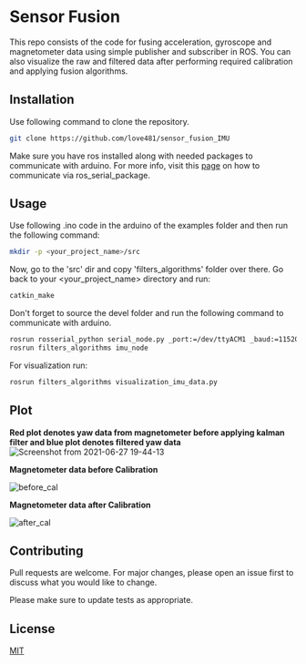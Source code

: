 # Sensor Fusion
This repo consists of the code for fusing acceleration, gyroscope and magnetometer data using simple publisher and subscriber in ROS. You can also visualize the raw and filtered data after performing required calibration and applying fusion algorithms. 


## Installation
Use following command to clone the repository.
```bash
git clone https://github.com/love481/sensor_fusion_IMU
```
Make sure you have ros installed along with needed packages to communicate with arduino. For more info, visit this [page](http://wiki.ros.org/rosserial_python) on how to communicate via ros_serial_package.

## Usage
Use following .ino code in the arduino of the examples folder and  then run the following command:
```bash
mkdir -p <your_project_name>/src
```
Now, go to the 'src' dir and copy 'filters_algorithms' folder over there. Go back to your <your_project_name> directory  and run:
```bash
catkin_make
```
Don't forget to source the devel folder and run the following command to communicate with arduino.
```bash
rosrun rosserial_python serial_node.py _port:=/dev/ttyACM1 _baud:=115200
rosrun filters_algorithms imu_node
```
For visualization run:
```bash
rosrun filters_algorithms visualization_imu_data.py
```
## Plot
**Red plot denotes yaw data from magnetometer before applying kalman filter and blue plot denotes filtered yaw data**
![Screenshot from 2021-06-27 19-44-13](https://user-images.githubusercontent.com/54012619/123627959-53c02d80-d832-11eb-8f4f-2bdc80b94b14.png)


**Magnetometer data before Calibration**

![before_cal](https://user-images.githubusercontent.com/54012619/123629421-fe851b80-d833-11eb-9380-37ccd1c2dc4f.png)

**Magnetometer data after Calibration**

![after_cal](https://user-images.githubusercontent.com/54012619/123629607-2ffde700-d834-11eb-8e7f-4db24a32e92a.png)
## Contributing
Pull requests are welcome. For major changes, please open an issue first to discuss what you would like to change.

Please make sure to update tests as appropriate.
## License
[MIT](https://choosealicense.com/licenses/mit/)

